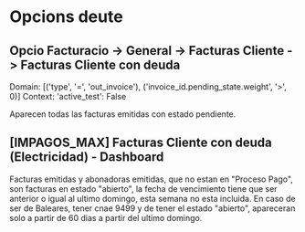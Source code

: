 # Opcions deute

## Opcio Facturacio -> General -> Facturas Cliente -> Facturas Cliente con deuda
Domain: [('type', '=', 'out_invoice'), ('invoice_id.pending_state.weight', '>', 0)]
Context: 'active_test': False

Aparecen todas las facturas emitidas con estado pendiente.

## [IMPAGOS_MAX] Facturas Cliente con deuda (Electricidad) - Dashboard

Facturas emitidas y abonadoras emitidas, que no estan en "Proceso Pago", son facturas en estado "abierto", la fecha de vencimiento tiene que ser anterior o igual al ultimo domingo, esta semana no esta incluida. En caso de ser de Baleares, tener cnae 9499 y de tener el estado "abierto", apareceran solo a partir de 60 dias a partir del ultimo domingo.

